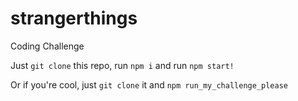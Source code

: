 # strangerthings
Coding Challenge

Just `git clone` this repo, run `npm i` and run `npm start!`

Or if you're cool, just `git clone` it and `npm run_my_challenge_please`
